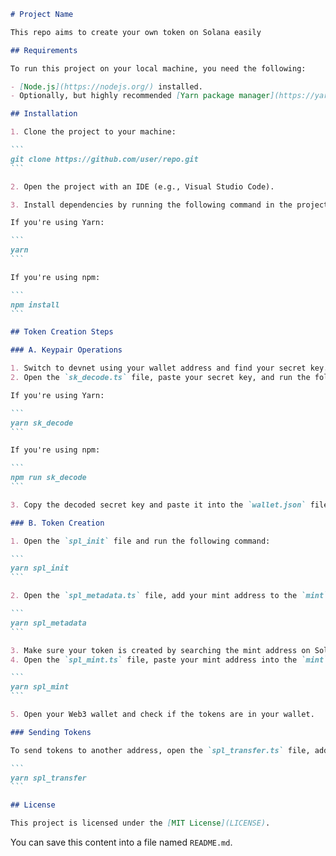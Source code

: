 

````markdown
# Project Name

This repo aims to create your own token on Solana easily

## Requirements

To run this project on your local machine, you need the following:

- [Node.js](https://nodejs.org/) installed.
- Optionally, but highly recommended [Yarn package manager](https://yarnpkg.com/).

## Installation

1. Clone the project to your machine:

```
git clone https://github.com/user/repo.git
```

2. Open the project with an IDE (e.g., Visual Studio Code).

3. Install dependencies by running the following command in the project directory:

If you're using Yarn:

```
yarn
```

If you're using npm:

```
npm install
```

## Token Creation Steps

### A. Keypair Operations

1. Switch to devnet using your wallet address and find your secret key.
2. Open the `sk_decode.ts` file, paste your secret key, and run the following command:

If you're using Yarn:

```
yarn sk_decode
```

If you're using npm:

```
npm run sk_decode
```

3. Copy the decoded secret key and paste it into the `wallet.json` file.

### B. Token Creation

1. Open the `spl_init` file and run the following command:

```
yarn spl_init
```

2. Open the `spl_metadata.ts` file, add your mint address to the `mint` variable, and save the file. Then, create token metadata by running the following command:

```
yarn spl_metadata
```

3. Make sure your token is created by searching the mint address on Solana Explorer.
4. Open the `spl_mint.ts` file, paste your mint address into the `mint` variable, and run the following command:

```
yarn spl_mint
```

5. Open your Web3 wallet and check if the tokens are in your wallet.

### Sending Tokens

To send tokens to another address, open the `spl_transfer.ts` file, add the recipient's address to the `to` variable, and run the following command:

```
yarn spl_transfer
```

## License

This project is licensed under the [MIT License](LICENSE).
````

You can save this content into a file named `README.md`.
